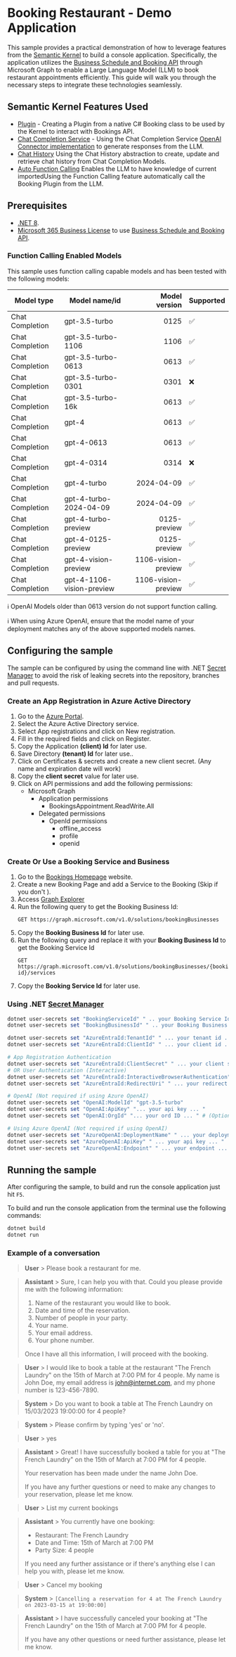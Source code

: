 # Booking Restaurant - Demo Application

This sample provides a practical demonstration of how to leverage features from the [Semantic Kernel](https://learn.microsoft.com/en-us/semantic-kernel) to build a console application. Specifically, the application utilizes the [Business Schedule and Booking API](https://www.microsoft.com/en-us/microsoft-365/business/scheduling-and-booking-app) through Microsoft Graph to enable a Large Language Model (LLM) to book restaurant appointments efficiently. This guide will walk you through the necessary steps to integrate these technologies seamlessly.

## Semantic Kernel Features Used

- [Plugin](https://github.com/microsoft/semantic-kernel/blob/main/dotnet/src/SemanticKernel.Abstractions/Functions/KernelPlugin.cs) - Creating a Plugin from a native C# Booking class to be used by the Kernel to interact with Bookings API.
- [Chat Completion Service](https://github.com/microsoft/semantic-kernel/blob/main/dotnet/src/SemanticKernel.Abstractions/AI/ChatCompletion/IChatCompletionService.cs) - Using the Chat Completion Service [OpenAI Connector implementation](https://github.com/microsoft/semantic-kernel/blob/main/dotnet/src/Connectors/Connectors.OpenAI/ChatCompletion/OpenAIChatCompletionService.cs) to generate responses from the LLM.
- [Chat History](https://github.com/microsoft/semantic-kernel/blob/main/dotnet/src/SemanticKernel.Abstractions/AI/ChatCompletion/ChatHistory.cs) Using the Chat History abstraction to create, update and retrieve chat history from Chat Completion Models.
- [Auto Function Calling](https://github.com/microsoft/semantic-kernel/blob/main/dotnet/samples/KernelSyntaxExamples/Example59_OpenAIFunctionCalling.cs) Enables the LLM to have knowledge of current importedUsing the Function Calling feature automatically call the Booking Plugin from the LLM.

## Prerequisites

- [.NET 8](https://dotnet.microsoft.com/download/dotnet/8.0).
- [Microsoft 365 Business License](https://www.microsoft.com/en-us/microsoft-365/business/compare-all-microsoft-365-business-products) to use [Business Schedule and Booking API](https://www.microsoft.com/en-us/microsoft-365/business/scheduling-and-booking-app).

### Function Calling Enabled Models

This sample uses function calling capable models and has been tested with the following models:

| Model type      | Model name/id             |       Model version | Supported |
| --------------- | ------------------------- | ------------------: | --------- |
| Chat Completion | gpt-3.5-turbo             |                0125 | ✅        |
| Chat Completion | gpt-3.5-turbo-1106        |                1106 | ✅        |
| Chat Completion | gpt-3.5-turbo-0613        |                0613 | ✅        |
| Chat Completion | gpt-3.5-turbo-0301        |                0301 | ❌        |
| Chat Completion | gpt-3.5-turbo-16k         |                0613 | ✅        |
| Chat Completion | gpt-4                     |                0613 | ✅        |
| Chat Completion | gpt-4-0613                |                0613 | ✅        |
| Chat Completion | gpt-4-0314                |                0314 | ❌        |
| Chat Completion | gpt-4-turbo               |          2024-04-09 | ✅        |
| Chat Completion | gpt-4-turbo-2024-04-09    |          2024-04-09 | ✅        |
| Chat Completion | gpt-4-turbo-preview       |        0125-preview | ✅        |
| Chat Completion | gpt-4-0125-preview        |        0125-preview | ✅        |
| Chat Completion | gpt-4-vision-preview      | 1106-vision-preview | ✅        |
| Chat Completion | gpt-4-1106-vision-preview | 1106-vision-preview | ✅        |

ℹ️ OpenAI Models older than 0613 version do not support function calling.

ℹ️ When using Azure OpenAI, ensure that the model name of your deployment matches any of the above supported models names.

## Configuring the sample

The sample can be configured by using the command line with .NET [Secret Manager](https://learn.microsoft.com/en-us/aspnet/core/security/app-secrets) to avoid the risk of leaking secrets into the repository, branches and pull requests.

### Create an App Registration in Azure Active Directory

1. Go to the [Azure Portal](https://portal.azure.com/).
2. Select the Azure Active Directory service.
3. Select App registrations and click on New registration.
4. Fill in the required fields and click on Register.
5. Copy the Application **(client) Id** for later use.
6. Save Directory **(tenant) Id** for later use..
7. Click on Certificates & secrets and create a new client secret. (Any name and expiration date will work)
8. Copy the **client secret** value for later use.
9. Click on API permissions and add the following permissions:
   - Microsoft Graph
     - Application permissions
       - BookingsAppointment.ReadWrite.All
     - Delegated permissions
       - OpenId permissions
         - offline_access
         - profile
         - openid

### Create Or Use a Booking Service and Business

1. Go to the [Bookings Homepage](https://outlook.office.com/bookings) website.
2. Create a new Booking Page and add a Service to the Booking (Skip if you don't ).
3. Access [Graph Explorer](https://developer.microsoft.com/en-us/graph/graph-explorer)
4. Run the following query to get the Booking Business Id:
   ```http
   GET https://graph.microsoft.com/v1.0/solutions/bookingBusinesses
   ```
5. Copy the **Booking Business Id** for later use.
6. Run the following query and replace it with your **Booking Business Id** to get the Booking Service Id
   ```http
   GET https://graph.microsoft.com/v1.0/solutions/bookingBusinesses/{bookingBusiness-id}/services
   ```
7. Copy the **Booking Service Id** for later use.

### Using .NET [Secret Manager](https://learn.microsoft.com/en-us/aspnet/core/security/app-secrets)

```powershell
dotnet user-secrets set "BookingServiceId" " .. your Booking Service Id .. "
dotnet user-secrets set "BookingBusinessId" " .. your Booking Business Id ..  "

dotnet user-secrets set "AzureEntraId:TenantId" " ... your tenant id ... "
dotnet user-secrets set "AzureEntraId:ClientId" " ... your client id ... "

# App Registration Authentication
dotnet user-secrets set "AzureEntraId:ClientSecret" " ... your client secret ... "
# OR User Authentication (Interactive)
dotnet user-secrets set "AzureEntraId:InteractiveBrowserAuthentication" "true"
dotnet user-secrets set "AzureEntraId:RedirectUri" " ... your redirect uri ... "

# OpenAI (Not required if using Azure OpenAI)
dotnet user-secrets set "OpenAI:ModelId" "gpt-3.5-turbo"
dotnet user-secrets set "OpenAI:ApiKey" "... your api key ... "
dotnet user-secrets set "OpenAI:OrgId" "... your ord ID ... " # (Optional)

# Using Azure OpenAI (Not required if using OpenAI)
dotnet user-secrets set "AzureOpenAI:DeploymentName" " ... your deployment name ... "
dotnet user-secrets set "AzureOpenAI:ApiKey" " ... your api key ... "
dotnet user-secrets set "AzureOpenAI:Endpoint" " ... your endpoint ... "
```

## Running the sample

After configuring the sample, to build and run the console application just hit `F5`.

To build and run the console application from the terminal use the following commands:

```powershell
dotnet build
dotnet run
```

### Example of a conversation

> **User** > Please book a restaurant for me.

> **Assistant** > Sure, I can help you with that. Could you please provide me with the following information:
>
> 1.  Name of the restaurant you would like to book.
> 2.  Date and time of the reservation.
> 3.  Number of people in your party.
> 4.  Your name.
> 5.  Your email address.
> 6.  Your phone number.
>
> Once I have all this information, I will proceed with the booking.

> **User** > I would like to book a table at the restaurant "The French Laundry" on the 15th of March at 7:00 PM for 4 people. My name is John Doe, my email address is john@internet.com, and my phone number is 123-456-7890.

> **System** > Do you want to book a table at The French Laundry on 15/03/2023 19:00:00 for 4 people?

> **System** > Please confirm by typing 'yes' or 'no'.

> **User** > yes

> **Assistant** > Great! I have successfully booked a table for you at "The French Laundry" on the 15th of March at 7:00 PM for 4 people.
>
> Your reservation has been made under the name John Doe.
>
> If you have any further questions or need to make any changes to your reservation, please let me know.

> **User** > List my current bookings

> **Assistant** > You currently have one booking:
>
> - Restaurant: The French Laundry
> - Date and Time: 15th of March at 7:00 PM
> - Party Size: 4 people
>
> If you need any further assistance or if there's anything else I can help you with, please let me know.

> **User** > Cancel my booking

> **System** > `[Cancelling a reservation for 4 at The French Laundry on 2023-03-15 at 19:00:00]`

> **Assistant** > I have successfully canceled your booking at "The French Laundry" on the 15th of March at 7:00 PM for 4 people.
>
> If you have any other questions or need further assistance, please let me know.
